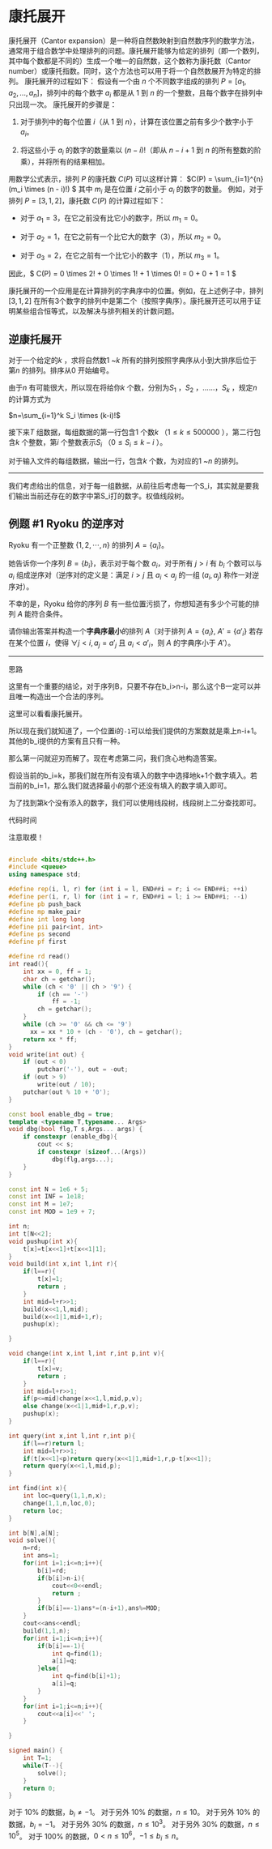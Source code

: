 

# 康托展开

康托展开（Cantor expansion）是一种将自然数映射到自然数序列的数学方法，通常用于组合数学中处理排列的问题。康托展开能够为给定的排列（即一个数列，其中每个数都是不同的）生成一个唯一的自然数，这个数称为康托数（Cantor number）或康托指数。同时，这个方法也可以用于将一个自然数展开为特定的排列。
康托展开的过程如下：
假设有一个由 $n$ 个不同数字组成的排列 $P = [a_1, a_2, ..., a_n]$，排列中的每个数字 $a_i$ 都是从 1 到 $n$ 的一个整数，且每个数字在排列中只出现一次。
康托展开的步骤是：

1. 对于排列中的每个位置 $i$（从 1 到 $n$），计算在该位置之前有多少个数字小于 $a_i$。

2. 将这些小于 $a_i$ 的数字的数量乘以 $(n - i)!$（即从 $n - i + 1$ 到 $n$ 的所有整数的阶乘），并将所有的结果相加。


用数学公式表示，排列 $P$ 的康托数 $C(P)$ 可以这样计算：
$C(P) = \sum_{i=1}^{n} (m_i \times (n - i)!) $
其中 $m_i$ 是在位置 $i$ 之前小于 $a_i$ 的数字的数量。
例如，对于排列 $P = [3, 1, 2]$，康托数 $C(P)$ 的计算过程如下：

- 对于 $a_1 = 3$，在它之前没有比它小的数字，所以 $m_1 = 0$。

- 对于 $a_2 = 1$，在它之前有一个比它大的数字（3），所以 $m_2 = 0$。

- 对于 $a_3 = 2$，在它之前有一个比它小的数字（1），所以 $m_3 = 1$。


因此，$ C(P) = 0 \times 2! + 0 \times 1! + 1 \times 0! = 0 + 0 + 1 = 1 $

康托展开的一个应用是在计算排列的字典序中的位置。例如，在上述例子中，排列 $[3, 1, 2]$ 在所有3个数字的排列中是第二个（按照字典序）。康托展开还可以用于证明某些组合恒等式，以及解决与排列相关的计数问题。



## 逆康托展开



对于一个给定的$k$ ，求将自然数$1$ ~$k$ 所有的排列按照字典序从小到大排序后位于第$n$ 的排列。排序从$0$ 开始编号。

由于$n$ 有可能很大，所以现在将给你$k$ 个数，分别为$S_1$ ，$S_2$ ，……，$S_k$ ，规定$n$ 的计算方式为

$n=\sum_{i=1}^k S_i \times (k-i)!$

接下来$T$ 组数据，每组数据的第一行包含$1$ 个数$k$ （$1 \leq k \leq 500000$ ），第二行包含$k$ 个整数，第$i$ 个整数表示$S_i$ （$0 \leq S_i \leq k-i$ ）。

对于输入文件的每组数据，输出一行，包含$k$ 个数，为对应的$1$ ~$n$ 的排列。

---

我们考虑给出的信息，对于每一组数据，从前往后考虑每一个S_i，其实就是要我们输出当前还存在的数字中第S_i打的数字。权值线段树。

## 例题 #1 Ryoku 的逆序对

Ryoku 有一个正整数 $\{1,2,\cdots,n\}$ 的排列 $A = \{a_i\}$。

她告诉你一个序列 $B = \{b_i\}$，表示对于每个数 $a_i$，对于所有 $j>i$ 有 $b_i$ 个数可以与 $a_i$ 组成逆序对（逆序对的定义是：满足 $i>j$ 且 $a_i < a_j$ 的一组 $(a_i, a_j)$ 称作一对逆序对）。

不幸的是，Ryoku 给你的序列 $B$ 有一些位置污损了，你想知道有多少个可能的排列 $A$ 能符合条件。

请你输出答案并构造一个**字典序最小**的排列 $A$（对于排列 $A = \{a_i\},\ A' = \{a'_i\}$ 若存在某个位置 $i$，使得 $\forall j < i, a_j = a'_j$ 且 $a_i < a'_i$，则 $A$ 的字典序小于 $A'$）。

---

思路

这里有一个重要的结论，对于序列B，只要不存在b_i>n-i，那么这个B一定可以并且唯一构造出一个合法的序列。

这里可以看看康托展开。

所以现在我们就知道了，一个位置i的`-1`可以给我们提供的方案数就是乘上n-i+1。其他的b_i提供的方案有且只有一种。

那么第一问就迎刃而解了。现在考虑第二问，我们贪心地构造答案。

假设当前的b_i=k，那我们就在所有没有填入的数字中选择地k+1个数字填入。若当前的b_i=1，那么我们就选择最小的那个还没有填入的数字填入即可。

为了找到第k个没有添入的数字，我们可以使用线段树，线段树上二分查找即可。

代码时间

注意取模！

```C++

#include <bits/stdc++.h>
#include <queue>
using namespace std;

#define rep(i, l, r) for (int i = l, END##i = r; i <= END##i; ++i)
#define per(i, r, l) for (int i = r, END##i = l; i >= END##i; --i)
#define pb push_back
#define mp make_pair
#define int long long
#define pii pair<int, int>
#define ps second
#define pf first

#define rd read()
int read(){
    int xx = 0, ff = 1;
    char ch = getchar();
    while (ch < '0' || ch > '9') {
		if (ch == '-')
			ff = -1;
		ch = getchar();
    }
    while (ch >= '0' && ch <= '9')
      xx = xx * 10 + (ch - '0'), ch = getchar();
    return xx * ff;
}
void write(int out) {
	if (out < 0)
		putchar('-'), out = -out;
	if (out > 9)
		write(out / 10);
	putchar(out % 10 + '0');
}

const bool enable_dbg = true;
template <typename T,typename... Args>
void dbg(bool flg,T s,Args... args) {
	if constexpr (enable_dbg){
		cout << s;
		if constexpr (sizeof...(Args))
			dbg(flg,args...);
	}
}

const int N = 1e6 + 5;
const int INF = 1e18;
const int M = 1e7;
const int MOD = 1e9 + 7;

int n;
int t[N<<2];
void pushup(int x){
    t[x]=t[x<<1]+t[x<<1|1];
}
void build(int x,int l,int r){
    if(l==r){
        t[x]=1;
        return ;
    }
    int mid=l+r>>1;
    build(x<<1,l,mid);
    build(x<<1|1,mid+1,r);
    pushup(x);

}

void change(int x,int l,int r,int p,int v){
    if(l==r){
        t[x]=v;
        return ;
    }
    int mid=l+r>>1;
    if(p<=mid)change(x<<1,l,mid,p,v);
    else change(x<<1|1,mid+1,r,p,v);
    pushup(x);
}

int query(int x,int l,int r,int p){
    if(l==r)return l;
    int mid=l+r>>1;
    if(t[x<<1]<p)return query(x<<1|1,mid+1,r,p-t[x<<1]);
    return query(x<<1,l,mid,p);
}

int find(int x){
    int loc=query(1,1,n,x);
    change(1,1,n,loc,0);
    return loc;
}

int b[N],a[N];
void solve(){
    n=rd;
    int ans=1;
    for(int i=1;i<=n;i++){
        b[i]=rd;
        if(b[i]>n-i){
            cout<<0<<endl;
            return ;
        }
        if(b[i]==-1)ans*=(n-i+1),ans%=MOD;
    }
    cout<<ans<<endl;
    build(1,1,n);
    for(int i=1;i<=n;i++){
        if(b[i]==-1){
            int q=find(1);
            a[i]=q;
        }else{
            int q=find(b[i]+1);
            a[i]=q;
        }
    }
    for(int i=1;i<=n;i++){
        cout<<a[i]<<' ';
    }

}

signed main() {
    int T=1;
    while(T--){
    	solve();
    }
    return 0;
}
```

对于 $10\%$ 的数据，$b_i \neq -1$。
对于另外 $10\%$ 的数据，$n \le 10$。
对于另外 $10\%$ 的数据，$b_i = -1$。
对于另外 $30\%$ 的数据，$n \le 10^3$。
对于另外 $30\%$ 的数据，$n \le 10^5$。
对于 $100\%$ 的数据，$0< n \le 10^6$，$-1 \le b_i \le n$。

